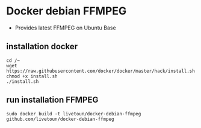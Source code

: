 # Docker debian FFMPEG

- Provides latest FFMPEG on Ubuntu Base


## installation docker
~~~
cd /~
wget https://raw.githubusercontent.com/docker/docker/master/hack/install.sh
chmod +x install.sh
./install.sh
~~~


## run installation FFMPEG
~~~
sudo docker build -t livetoun/docker-debian-ffmpeg github.com/livetoun/docker-debian-ffmpeg
~~~
